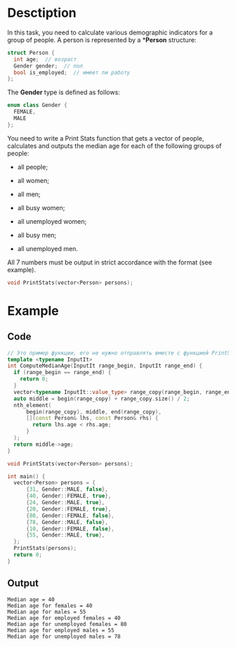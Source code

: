 # Desctiption

In this task, you need to calculate various demographic indicators for a group of people. A person is represented by a ***Person** structure:

```c++
struct Person {
  int age;  // возраст
  Gender gender;  // пол
  bool is_employed;  // имеет ли работу
};
```

The **Gender** type is defined as follows:

```c++
enum class Gender {
  FEMALE,
  MALE
};
```

You need to write a Print Stats function that gets a vector of people, calculates and outputs the median age for each of the following groups of people:  

 - all people;

 - all women;

 - all men;

 - all busy women;

 - all unemployed women;

 - all busy men;

 - all unemployed men.

All 7 numbers must be output in strict accordance with the format (see example).

```c++
void PrintStats(vector<Person> persons);
```


# Example

## Code 
```c++
// Это пример функции, его не нужно отправлять вместе с функцией PrintStats
template <typename InputIt>
int ComputeMedianAge(InputIt range_begin, InputIt range_end) {
  if (range_begin == range_end) {
    return 0;
  }
  vector<typename InputIt::value_type> range_copy(range_begin, range_end);
  auto middle = begin(range_copy) + range_copy.size() / 2;
  nth_element(
      begin(range_copy), middle, end(range_copy),
      [](const Person& lhs, const Person& rhs) {
        return lhs.age < rhs.age;
      }
  );
  return middle->age;
}

void PrintStats(vector<Person> persons);

int main() {
  vector<Person> persons = {
      {31, Gender::MALE, false},
      {40, Gender::FEMALE, true},
      {24, Gender::MALE, true},
      {20, Gender::FEMALE, true},
      {80, Gender::FEMALE, false},
      {78, Gender::MALE, false},
      {10, Gender::FEMALE, false},
      {55, Gender::MALE, true},
  };
  PrintStats(persons);
  return 0;
}
```

## Output

```
Median age = 40
Median age for females = 40
Median age for males = 55
Median age for employed females = 40
Median age for unemployed females = 80
Median age for employed males = 55
Median age for unemployed males = 78
```